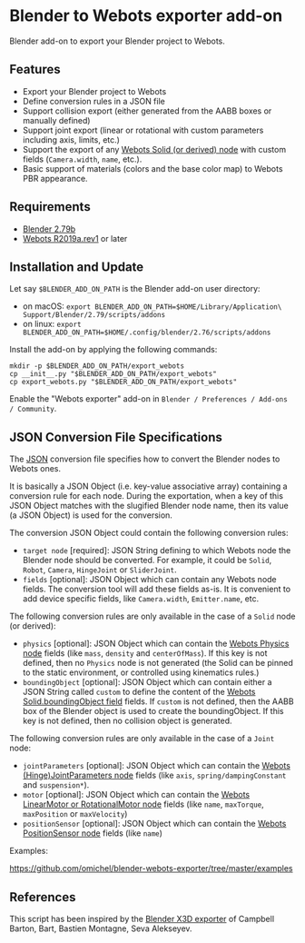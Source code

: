 # Blender to Webots exporter add-on

Blender add-on to export your Blender project to Webots.

## Features

- Export your Blender project to Webots
- Define conversion rules in a JSON file
- Support collision export (either generated from the AABB boxes or manually defined)
- Support joint export (linear or rotational with custom parameters including axis, limits, etc.)
- Support the export of any [Webots Solid (or derived) node](https://www.cyberbotics.com/doc/reference/jointparameters) with custom fields (`Camera.width`, `name`, etc.).
- Basic support of materials (colors and the base color map) to Webots PBR appearance.

## Requirements

- [Blender 2.79b](https://www.blender.org)
- [Webots R2019a.rev1](https://www.cyberbotics.com) or later

## Installation and Update

Let say `$BLENDER_ADD_ON_PATH` is the Blender add-on user directory:

- on macOS: `export BLENDER_ADD_ON_PATH=$HOME/Library/Application\ Support/Blender/2.79/scripts/addons`
- on linux: `export BLENDER_ADD_ON_PATH=$HOME/.config/blender/2.76/scripts/addons`

Install the add-on by applying the following commands:

```
mkdir -p $BLENDER_ADD_ON_PATH/export_webots
cp __init__.py "$BLENDER_ADD_ON_PATH/export_webots"
cp export_webots.py "$BLENDER_ADD_ON_PATH/export_webots"
```

Enable the "Webots exporter" add-on in `Blender / Preferences / Add-ons / Community`.

## JSON Conversion File Specifications

The [JSON](https://en.wikipedia.org/wiki/JSON) conversion file specifies how to convert the Blender nodes to Webots ones.

It is basically a JSON Object (i.e. key-value associative array) containing a conversion rule for each node.
During the exportation, when a key of this JSON Object matches with the slugified Blender node name, then its value (a JSON Object) is used for the conversion.

The conversion JSON Object could contain the following conversion rules:

- `target node` [required]: JSON String defining to which Webots node the Blender node should be converted. For example, it could be `Solid`, `Robot`, `Camera`, `HingeJoint` or `SliderJoint`.
- `fields` [optional]: JSON Object which can contain any Webots node fields. The conversion tool will add these fields as-is. It is convenient to add device specific fields, like `Camera.width`, `Emitter.name`, etc.

The following conversion rules are only available in the case of a `Solid` node (or derived):

- `physics` [optional]: JSON Object which can contain the [Webots Physics node](https://www.cyberbotics.com/doc/reference/physics) fields (like `mass`, `density` and `centerOfMass`). If this key is not defined, then no `Physics` node is not generated (the Solid can be pinned to the static environment, or controlled using kinematics rules.)
- `boundingObject` [optional]: JSON Object which can contain either a JSON String called `custom` to define the content of the [Webots Solid.boundingObject field](https://www.cyberbotics.com/doc/reference/solid) fields. If `custom` is not defined, then the AABB box of the Blender object is used to create the boundingObject. If this key is not defined, then no collision object is generated.

The following conversion rules are only available in the case of a `Joint` node:

- `jointParameters` [optional]: JSON Object which can contain the [Webots (Hinge)JointParameters node](https://www.cyberbotics.com/doc/reference/jointparameters) fields (like `axis`, `spring/dampingConstant` and `suspension*`).
- `motor` [optional]: JSON Object which can contain the [Webots LinearMotor or RotationalMotor node](https://www.cyberbotics.com/doc/reference/rotationalmotor) fields (like `name`, `maxTorque`, `maxPosition` or `maxVelocity`)
- `positionSensor` [optional]: JSON Object which can contain the [Webots PositionSensor node](https://www.cyberbotics.com/doc/reference/positionsensor) fields (like `name`)

Examples:

https://github.com/omichel/blender-webots-exporter/tree/master/examples


## References

This script has been inspired by the [Blender X3D exporter](https://github.com/sobotka/blender-addons/blob/master/io_scene_x3d/export_x3d.py) of Campbell Barton, Bart, Bastien Montagne, Seva Alekseyev.
